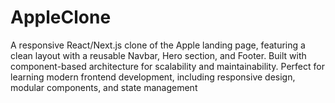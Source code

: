 # AppleClone
A responsive React/Next.js clone of the Apple landing page, featuring a clean layout with a reusable Navbar, Hero section, and Footer. Built with component-based architecture for scalability and maintainability. Perfect for learning modern frontend development, including responsive design, modular components, and state management
